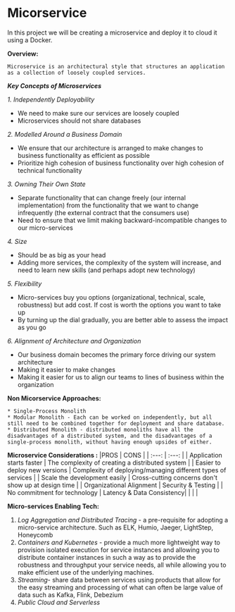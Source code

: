 
# Micorservice
In this project we will be creating a microservice and deploy it to cloud it using a Docker.

**Overview:**

	Microservice is an architectural style that structures an application as a collection of loosely coupled services.


_**Key Concepts of Microservices**_

_1. Independently Deployability_
* We need to make sure our services are loosely coupled
* Microservices should not share databases

_2. Modelled Around a Business Domain_

* We ensure that our architecture is arranged to make changes to business functionality as efficient as possible
* Prioritize high cohesion of business functionality over high cohesion of technical functionality

_3. Owning Their Own State_
* Separate functionality that can change freely (our internal implementation) from the functionality that we want to change infrequently (the external contract that the consumers use)
* Need to ensure that we limit making backward-incompatible changes to our micro-services

_4. Size_
* Should be as big as your head
* Adding more services, the complexity of the system will increase, and need to learn new skills (and perhaps adopt new technology)

_5. Flexibility_
* Micro-services buy you options (organizational, technical, scale, robustness) but add cost. If cost is worth the options you want to take up
* By turning up the dial gradually, you are better able to assess the impact as you go

_6. Alignment of Architecture and Organization_
* Our business domain becomes the primary force driving our system architecture
* Making it easier to make changes
* Making it easier for us to align our teams to lines of business within the organization

**Non Micorservice Approaches:** 

	* Single-Process Monolith
	* Modular Monolith - Each can be worked on independently, but all still need to be combined together for deployment and share database.
	* Distributed Monolith - distributed monoliths have all the disadvantages of a distributed system, and the disadvantages of a single-process monolith, without having enough upsides of either.


**Microservice Considerations :** 
|PROS | CONS |
| :---: | :---: |
| Application starts faster | The complexity of creating a distributed system |
| Easier to deploy new versions | Complexity of deploying/managing different types of services |
| Scale the development easily | Cross-cutting concerns don't show up at design time |
| Organizational Alignment | Security & Testing |
| No commitment for technology | Latency & Data Consistency|
|  |  |


**Micro-services Enabling Tech:**
1. _Log Aggregation and Distributed Tracing_ - a pre-requisite for adopting a micro-service architecture. Such as ELK, Humio, Jaeger, LightStep, Honeycomb 
2. _Containers and Kubernetes_ -  provide a much more lightweight way to provision isolated execution for service instances and allowing you to distribute container instances in such a way as to provide the robustness and throughput your service needs, all while allowing you to make efficient use of the underlying machines.
3. _Streaming_-  share data between services using products that allow for the easy streaming and processing of what can often be large value of data such as Kafka, Flink, Debezium 
4. _Public Cloud and Serverless_

